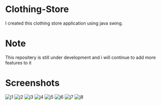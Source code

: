 # Clothing-Store
I created this clothing store application using java swing.
# Note 
This repositery is still under development and i will continue to add more features to it
# Screenshots
![j1](https://user-images.githubusercontent.com/123807371/229125127-2f75a551-8768-4221-8e76-9f8e5ec19080.jpg)
![j2](https://user-images.githubusercontent.com/123807371/229125392-37a66258-bcfb-4c01-b3d3-7f23ddd67a93.jpg)
![j3](https://user-images.githubusercontent.com/123807371/229125398-15154568-4b83-4657-84c9-757abb4f941e.jpg)
![j4](https://user-images.githubusercontent.com/123807371/229125400-6d8df7cc-2e51-4bc5-a0a3-8423e511ca33.jpg)
![j5](https://user-images.githubusercontent.com/123807371/229125401-81b7d3ed-5941-4764-b974-fb184c2a2253.jpg)
![j6](https://user-images.githubusercontent.com/123807371/229125404-41e644f9-c757-4187-899d-a4e056393b3f.jpg)
![j7](https://user-images.githubusercontent.com/123807371/229125408-65791612-f372-49a7-a3a6-f57feb85d0bb.jpg)
![j8](https://user-images.githubusercontent.com/123807371/229125383-c696057d-d0af-4fe1-9d62-acd8207ed20e.jpg)
